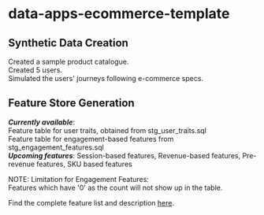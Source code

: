 # data-apps-ecommerce-template
## Synthetic Data Creation
Created a sample product catalogue.  
Created 5 users.  
Simulated the users' journeys following e-commerce specs.  

## Feature Store Generation
_**Currently available**_:<br>
Feature table for user traits, obtained from stg_user_traits.sql<br>
Feature table for engagement-based features from stg_engagement_features.sql<br>
_**Upcoming features**_: Session-based features, Revenue-based features, Pre-revenue features, SKU based features

NOTE: Limitation for Engagement Features:<br>
Features which have '0' as the count will not show up in the table.

Find the complete feature list and description [here](https://www.notion.so/rudderstacks/e-commerce-feature-store-template-0a12e97a3c554b3c8b131850358a7d3e).
